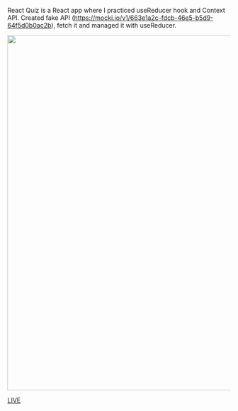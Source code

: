 React Quiz is a React app where I practiced useReducer hook and Context API. Created fake API (https://mocki.io/v1/663e1a2c-fdcb-46e5-b5d9-64f5d0b0ac2b), fetch it and managed it with useReducer.

<img src="https://media.giphy.com/media/v1.Y2lkPTc5MGI3NjExcTI2Z3l0bm92NGtkYnBlYjQ3MzR4d2Y3aWF0dnllMGhxNXFyeXpheiZlcD12MV9pbnRlcm5hbF9naWZfYnlfaWQmY3Q9Zw/lUYsU0bdmvXZCAEiWy/giphy.gif" width="800"/>

<a href="https://ardsen.github.io/react-quiz/">LIVE</a>
